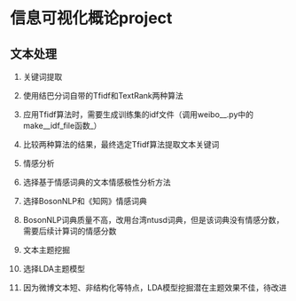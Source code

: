 # 信息可视化概论project

## 文本处理

1. 关键词提取
 1. 使用结巴分词自带的Tfidf和TextRank两种算法
 2. 应用Tfidf算法时，需要生成训练集的idf文件（调用weibo__.py中的make__idf_file函数_）
 3. 比较两种算法的结果，最终选定Tfidf算法提取文本关键词

2. 情感分析
 1. 选择基于情感词典的文本情感极性分析方法
 2. 选择BosonNLP和《知网》情感词典
 3. BosonNLP词典质量不高，改用台湾ntusd词典，但是该词典没有情感分数，需要后续计算词的情感分数

3. 文本主题挖掘
 1. 选择LDA主题模型
 2. 因为微博文本短、非结构化等特点，LDA模型挖掘潜在主题效果不佳，待改进




